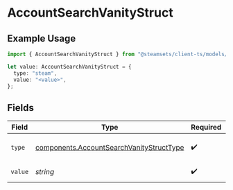 # AccountSearchVanityStruct

## Example Usage

```typescript
import { AccountSearchVanityStruct } from "@steamsets/client-ts/models/components";

let value: AccountSearchVanityStruct = {
  type: "steam",
  value: "<value>",
};
```

## Fields

| Field                                                                                                | Type                                                                                                 | Required                                                                                             | Description                                                                                          |
| ---------------------------------------------------------------------------------------------------- | ---------------------------------------------------------------------------------------------------- | ---------------------------------------------------------------------------------------------------- | ---------------------------------------------------------------------------------------------------- |
| `type`                                                                                               | [components.AccountSearchVanityStructType](../../models/components/accountsearchvanitystructtype.md) | :heavy_check_mark:                                                                                   | Which type of vanity to search for                                                                   |
| `value`                                                                                              | *string*                                                                                             | :heavy_check_mark:                                                                                   | Vanity to search for                                                                                 |
